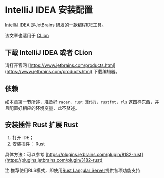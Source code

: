 # IntelliJ IDEA 安装配置

[IntelliJ IDEA](https://www.jetbrains.com/idea) 是JetBrains 研发的一款编程IDE工具。

该文章也适用于 [CLion](https://www.jetbrains.com/clion)

## 下载 IntelliJ IDEA 或者 CLion

请打开官网 [https://www.jetbrains.com/products.html](https://www.jetbrains.com/products.html) 下载编辑器。

## 依赖

如本章第一节所述，准备好 `racer`，`rust 源代码`，`rustfmt`，`rls` 这四样东西，并且配置好相应的环境变量，此不赘述。

## 安装插件 Rust 扩展 Rust

1. 打开 IDE；
2. 安装插件： Rust

具体方法：可以参考 [https://plugins.jetbrains.com/plugin/8182-rust](https://plugins.jetbrains.com/plugin/8182-rust)

注:推荐使用RLS模式，即使用[Rust Langular Server](https://github.com/rust-lang-nursery/rls)提供各项功能支持